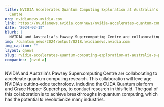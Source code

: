 ```yaml
---
title: NVIDIA Accelerates Quantum Computing Exploration at Australia's Pawsey Supercomputing
  Centre
org: nvidianews.nvidia.com
link: https://nvidianews.nvidia.com/news/nvidia-accelerates-quantum-computing-exploration-at-australias-pawsey-supercomputing-centre
date: "2024-02-18"
blurb: |
  NVIDIA and Australia's Pawsey Supercomputing Centre are collaborating to accelerate quantum computing research. This collaboration will leverage NVIDIA's cutting-edge technology, including the CUDA Quantum platform and Grace Hopper Superchips, to conduct research in this field. The goal of this collaboration is to achieve breakthroughs in quantum computing, which has the potential to revolutionize many industries.
img: /quantum_news/2024/output/0218.nvidianews.nvidia.com
img_caption: ""
layout: qnews
slug: nvidia-accelerates-quantum-computing-exploration-at-australia-s-pawsey-supercomputing-centre
companies: [nvidia]
---
```


NVIDIA and Australia's Pawsey Supercomputing Centre are collaborating to accelerate quantum computing research. This collaboration will leverage NVIDIA's cutting-edge technology, including the CUDA Quantum platform and Grace Hopper Superchips, to conduct research in this field. The goal of this collaboration is to achieve breakthroughs in quantum computing, which has the potential to revolutionize many industries.
